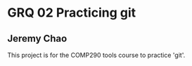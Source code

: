 # GRQ 02 Practicing git
## Jeremy Chao
This project is for the COMP290 tools course to practice 'git'.
